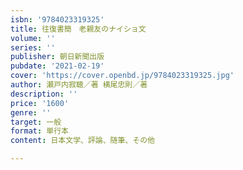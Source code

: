 ```yaml
---
isbn: '9784023319325'
title: 往復書簡　老親友のナイショ文
volume: ''
series: ''
publisher: 朝日新聞出版
pubdate: '2021-02-19'
cover: 'https://cover.openbd.jp/9784023319325.jpg'
author: 瀬戸内寂聴／著 横尾忠則／著
description: ''
price: '1600'
genre: ''
target: 一般
format: 単行本
content: 日本文学、評論、随筆、その他

---
```

